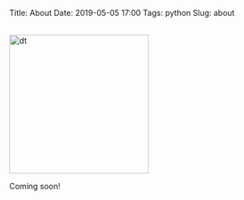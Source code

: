 Title: About
Date: 2019-05-05 17:00
Tags: python
Slug: about

<br>
<img src="images/source.gif" alt="dt" width="250"/>
<br>

Coming soon!

